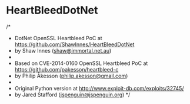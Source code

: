 HeartBleedDotNet
================

/*
*  DotNet OpenSSL Heartbleed PoC at https://github.com/ShawInnes/HeartBleedDotNet
*  by Shaw Innes (shaw@immortal.net.au)
*
*  Based on CVE-2014-0160 OpenSSL Heartbleed PoC at https://github.com/pakesson/heartbleed-c
*  by Philip Åkesson (philip.akesson@gmail.com)
*
*  Original Python version at http://www.exploit-db.com/exploits/32745/
*  by Jared Stafford (jspenguin@jspenguin.org)
*/
